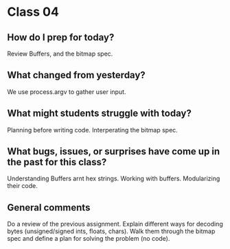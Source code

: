 # Class 04

## How do I prep for today?
Review Buffers, and the bitmap spec.
 
## What changed from yesterday? 
We use process.argv to gather user input.

## What might students struggle with today? 
Planning before writing code. Interperating the bitmap spec.

## What bugs, issues, or surprises have come up in the past for this class?
Understanding Buffers arnt hex strings. Working with buffers. Modularizing their code.

## General comments
Do a review of the previous assignment. Explain different ways for decoding bytes (unsigned/signed ints, floats, chars). Walk them through the bitmap spec and define a plan for solving the problem (no code).

